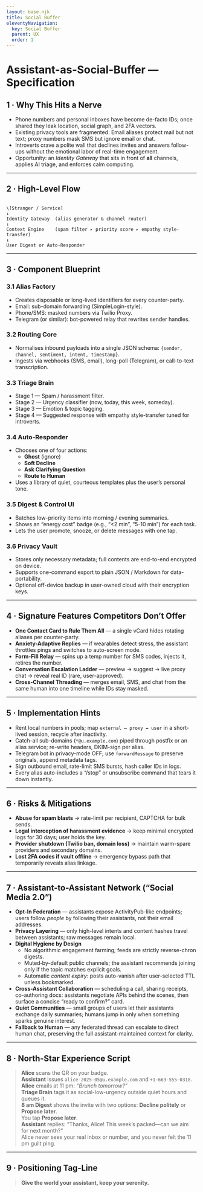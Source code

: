 ```yaml
---
layout: base.njk
title: Social Buffer
eleventyNavigation:
  key: Social Buffer
  parent: UX
  order: 1
---
```


# Assistant-as-Social-Buffer — Specification

## 1 · Why This Hits a Nerve

* Phone numbers and personal inboxes have become de-facto IDs; once shared they leak location, social graph, and 2FA vectors.  
* Existing privacy tools are fragmented. Email aliases protect mail but not text; proxy numbers mask SMS but ignore email or chat.  
* Introverts crave a polite wall that declines invites and answers follow-ups without the emotional labor of real-time engagement.  
* Opportunity: an *Identity Gateway* that sits in front of **all** channels, applies AI triage, and enforces calm computing.

---

## 2 · High-Level Flow

```

\[Stranger / Service]
↓
Identity Gateway  (alias generator & channel router)
↓
Context Engine    (spam filter ▸ priority score ▸ empathy style-transfer)
↓
User Digest or Auto-Responder

```

---

## 3 · Component Blueprint

### 3.1 Alias Factory  
* Creates disposable or long-lived identifiers for every counter-party.  
* Email: sub-domain forwarding (SimpleLogin-style).  
* Phone/SMS: masked numbers via Twilio Proxy.  
* Telegram (or similar): bot-powered relay that rewrites sender handles.

### 3.2 Routing Core  
* Normalises inbound payloads into a single JSON schema: `{sender, channel, sentiment, intent, timestamp}`.  
* Ingests via webhooks (SMS, email), long-poll (Telegram), or call-to-text transcription.

### 3.3 Triage Brain  
* Stage 1 — Spam / harassment filter.  
* Stage 2 — Urgency classifier (now, today, this week, someday).  
* Stage 3 — Emotion & topic tagging.  
* Stage 4 — Suggested response with empathy style-transfer tuned for introverts.

### 3.4 Auto-Responder  
* Chooses one of four actions:  
  * **Ghost** (ignore)  
  * **Soft Decline**  
  * **Ask Clarifying Question**  
  * **Route to Human**  
* Uses a library of quiet, courteous templates plus the user’s personal tone.

### 3.5 Digest & Control UI  
* Batches low-priority items into morning / evening summaries.  
* Shows an “energy cost” badge (e.g., “<2 min”, “5-10 min”) for each task.  
* Lets the user promote, snooze, or delete messages with one tap.

### 3.6 Privacy Vault  
* Stores only necessary metadata; full contents are end-to-end encrypted on device.  
* Supports one-command export to plain JSON / Markdown for data-portability.  
* Optional off-device backup in user-owned cloud with their encryption keys.

---

## 4 · Signature Features Competitors Don’t Offer

* **One Contact Card to Rule Them All** — a single vCard hides rotating aliases per counter-party.  
* **Anxiety-Adaptive Replies** — if wearables detect stress, the assistant throttles pings and switches to auto-screen mode.  
* **Form-Fill Relay** — spins up a temp number for SMS codes, injects it, retires the number.  
* **Conversation Escalation Ladder** — preview → suggest → live proxy chat → reveal real ID (rare, user-approved).  
* **Cross-Channel Threading** — merges email, SMS, and chat from the same human into one timeline while IDs stay masked.

---

## 5 · Implementation Hints

* Rent local numbers in pools; map `external ↔ proxy ↔ user` in a short-lived session, recycle after inactivity.  
* Catch-all sub-domains (`*@u.example.com`) piped through postfix or an alias service; re-write headers, DKIM-sign per alias.  
* Telegram bot in privacy-mode OFF; use `forwardMessage` to preserve originals, append metadata tags.  
* Sign outbound email, rate-limit SMS bursts, hash caller IDs in logs.  
* Every alias auto-includes a “/stop” or unsubscribe command that tears it down instantly.

---

## 6 · Risks & Mitigations

* **Abuse for spam blasts** → rate-limit per recipient, CAPTCHA for bulk sends.  
* **Legal interception of harassment evidence** → keep minimal encrypted logs for 30 days; user holds the key.  
* **Provider shutdown (Twilio ban, domain loss)** → maintain warm-spare providers and secondary domains.  
* **Lost 2FA codes if vault offline** → emergency bypass path that temporarily reveals alias linkage.

---

## 7 · Assistant-to-Assistant Network (“Social Media 2.0”)

* **Opt-In Federation** — assistants expose ActivityPub-like endpoints; users follow *people* by following their assistants, not their email addresses.  
* **Privacy Layering** — only high-level intents and content hashes travel between assistants; raw messages remain local.  
* **Digital Hygiene by Design**  
  * No algorithmic engagement farming; feeds are strictly reverse-chron digests.  
  * Muted‐by-default public channels; the assistant recommends joining only if the topic matches explicit goals.  
  * Automatic *content expiry*: posts auto-vanish after user-selected TTL unless bookmarked.  
* **Cross-Assistant Collaboration** — scheduling a call, sharing receipts, co-authoring docs: assistants negotiate APIs behind the scenes, then surface a concise “ready to confirm?” card.  
* **Quiet Communities** — small groups of users let their assistants exchange daily summaries; humans jump in only when something sparks genuine interest.  
* **Fallback to Human** — any federated thread can escalate to direct human chat, preserving the full assistant-maintained context for clarity.

---

## 8 · North-Star Experience Script

> **Alice** scans the QR on your badge.  
> **Assistant** issues `alice-2025-05@u.example.com` and `+1-669-555-0318`.  
> **Alice** emails at 11 pm: *“Brunch tomorrow?”*  
> **Triage Brain** tags it as social-low-urgency outside quiet hours and queues it.  
> **8 am Digest** shows the invite with two options: **Decline politely** or **Propose later**.  
> You tap **Propose later**.  
> **Assistant** replies: “Thanks, Alice! This week’s packed—can we aim for next month?”  
> Alice never sees your real inbox or number, and you never felt the 11 pm guilt ping.

---

## 9 · Positioning Tag-Line

> **Give the world your assistant, keep your serenity.**
